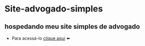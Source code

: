 # Site-advogado-simples

## hospedando meu site simples de advogado


* Para acessá-lo [clique aqui](https://davimdolabella.github.io/site-advogado-simples/) ⬅️
